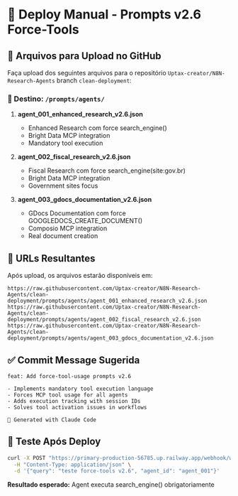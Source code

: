 # 🚀 Deploy Manual - Prompts v2.6 Force-Tools

## 📁 Arquivos para Upload no GitHub

Faça upload dos seguintes arquivos para o repositório `Uptax-creator/N8N-Research-Agents` branch `clean-deployment`:

### 📂 Destino: `/prompts/agents/`

1. **agent_001_enhanced_research_v2.6.json**
   - Enhanced Research com force search_engine()
   - Bright Data MCP integration
   - Mandatory tool execution

2. **agent_002_fiscal_research_v2.6.json**
   - Fiscal Research com force search_engine(site:gov.br)
   - Bright Data MCP integration
   - Government sites focus

3. **agent_003_gdocs_documentation_v2.6.json**
   - GDocs Documentation com force GOOGLEDOCS_CREATE_DOCUMENT()
   - Composio MCP integration
   - Real document creation

## 🔗 URLs Resultantes

Após upload, os arquivos estarão disponíveis em:

```
https://raw.githubusercontent.com/Uptax-creator/N8N-Research-Agents/clean-deployment/prompts/agents/agent_001_enhanced_research_v2.6.json
https://raw.githubusercontent.com/Uptax-creator/N8N-Research-Agents/clean-deployment/prompts/agents/agent_002_fiscal_research_v2.6.json
https://raw.githubusercontent.com/Uptax-creator/N8N-Research-Agents/clean-deployment/prompts/agents/agent_003_gdocs_documentation_v2.6.json
```

## ✅ Commit Message Sugerida

```
feat: Add force-tool-usage prompts v2.6

- Implements mandatory tool execution language
- Forces MCP tool usage for all agents
- Adds execution tracking with session IDs
- Solves tool activation issues in workflows

🚀 Generated with Claude Code
```

## 🧪 Teste Após Deploy

```bash
curl -X POST "https://primary-production-56785.up.railway.app/webhook/work-1001_mvp" \
  -H "Content-Type: application/json" \
  -d '{"query": "teste force-tools v2.6", "agent_id": "agent_001"}'
```

**Resultado esperado:** Agent executa search_engine() obrigatoriamente